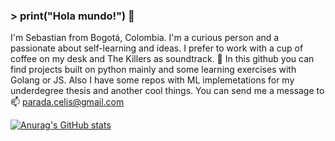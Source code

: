 ### > print("Hola mundo!") 🤘

I'm Sebastian from Bogotá, Colombia. I'm a curious person and a passionate about self-learning and ideas. I prefer to work with a cup of coffee on my desk and The Killers as soundtrack. 🔭 In this github you can find projects built on python mainly and some learning exercises with Golang or JS. Also I have some repos with ML implemetations for my underdegree thesis and another cool things. You can send me a message to 📫 parada.celis@gmail.com

[![Anurag's GitHub stats](https://github-readme-stats.vercel.app/api?username=anuraghazra)](https://github.com/anuraghazra/github-readme-stats)
